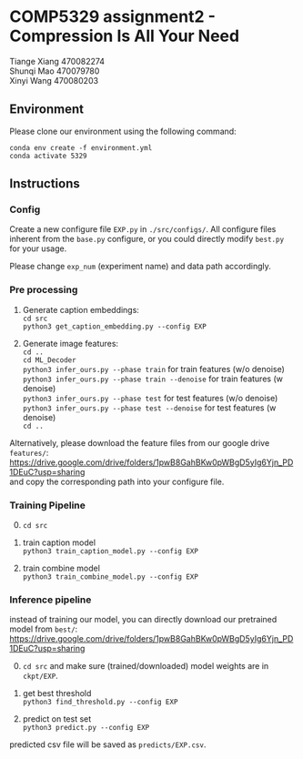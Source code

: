 # COMP5329 assignment2 - Compression Is All Your Need
Tiange Xiang 470082274  
Shunqi Mao 470079780  
Xinyi Wang  470080203

## Environment
Please clone our environment using the following command:

```
conda env create -f environment.yml
conda activate 5329
```

## Instructions
### Config
Create a new configure file ```EXP.py``` in ```./src/configs/```. All configure files inherent from the ```base.py``` configure, or you could directly modify ```best.py``` for your usage.

Please change ```exp_num``` (experiment name) and data path accordingly.

### Pre processing
1. Generate caption embeddings:  
```cd src```  
```python3 get_caption_embedding.py --config EXP```

2. Generate image features:  
```cd ..```  
```cd ML_Decoder```  
```python3 infer_ours.py --phase train``` for train features (w/o denoise)  
```python3 infer_ours.py --phase train --denoise``` for train features (w denoise)  
```python3 infer_ours.py --phase test``` for test features (w/o denoise)  
```python3 infer_ours.py --phase test --denoise``` for test features (w denoise)  
```cd ..```

Alternatively, please download the feature files from our google drive ```features/```:  
https://drive.google.com/drive/folders/1pwB8GahBKw0pWBgD5yIg6Yjn_PD1DEuC?usp=sharing  
and copy the corresponding path into your configure file.


### Training Pipeline
0. ```cd src```

1. train caption model   
```python3 train_caption_model.py --config EXP```

2. train combine model   
```python3 train_combine_model.py --config EXP```

### Inference pipeline
instead of training our model, you can directly download our pretrained model from ```best/```:  
https://drive.google.com/drive/folders/1pwB8GahBKw0pWBgD5yIg6Yjn_PD1DEuC?usp=sharing

0. ```cd src``` and make sure (trained/downloaded) model weights are in ```ckpt/EXP```.

1. get best threshold  
```python3 find_threshold.py --config EXP```

3. predict on test set  
```python3 predict.py --config EXP```

predicted csv file will be saved as ```predicts/EXP.csv```.
